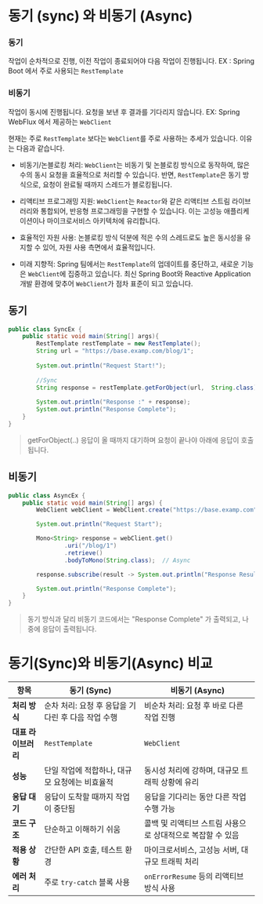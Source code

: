 # 동기 (sync) 와 비동기 (Async)

### 동기
작업이 순차적으로 진행, 이전 작업이 종료되어야 다음 작업이 진행됩니다. 
EX : Spring Boot 에서 주로 사용되는 `RestTemplate`

### 비동기
작업이 동시에 진행됩니다. 요청을 보낸 후 결과를 기다리지 않습니다.
EX: Spring WebFlux 에서 제공하는 `WebClient`

현재는 주로 `RestTemplate` 보다는 `WebClient`를 주로 사용하는 추세가 있습니다.
이유는 다음과 같습니다.

- 비동기/논블로킹 처리:
`WebClient`는 비동기 및 논블로킹 방식으로 동작하여, 많은 수의 동시 요청을 효율적으로 처리할 수 있습니다.
반면, `RestTemplate`은 동기 방식으로, 요청이 완료될 때까지 스레드가 블로킹됩니다.


- 리액티브 프로그래밍 지원:
`WebClient`는 `Reactor`와 같은 리액티브 스트림 라이브러리와 통합되어, 반응형 프로그래밍을 구현할 수 있습니다.
이는 고성능 애플리케이션이나 마이크로서비스 아키텍처에 유리합니다.


- 효율적인 자원 사용:
논블로킹 방식 덕분에 적은 수의 스레드로도 높은 동시성을 유지할 수 있어, 자원 사용 측면에서 효율적입니다.


- 미래 지향적:
Spring 팀에서는 `RestTemplate`의 업데이트를 중단하고, 새로운 기능은 `WebClient`에 집중하고 있습니다.
최신 Spring Boot와 Reactive Application 개발 환경에 맞추어 `WebClient`가 점차 표준이 되고 있습니다.

## 동기

``` java
public class SyncEx {
    public static void main(String[] args){
        RestTemplate restTemplate = new RestTemplate();
        String url = "https://base.examp.com/blog/1";
        
        System.out.println("Request Start!");
        
        //Sync
        String response = restTemplate.getForObject(url,  String.class);
        
        System.out.println("Response :" + response);
        System.out.println("Response Complete");
    }
}
```

> getForObject(..) 응답이 올 때까지 대기하며 요청이 끝나야 아래에 응답이 호출됩니다. 


## 비동기

```java
public class AsyncEx {
    public static void main(String[] args) {
        WebClient webClient = WebClient.create("https://base.examp.com");

        System.out.println("Request Start");

        Mono<String> response = webClient.get()
                .uri("/blog/1")
                .retrieve()
                .bodyToMono(String.class);  // Async

        response.subscribe(result -> System.out.println("Response Result: " + result));  // Async

        System.out.println("Response Complete");
    }
}
```

> 동기 방식과 달리 비동기 코드에서는 "Response Complete" 가 출력되고, 나중에 응답이 출력됩니다.

#  동기(Sync)와 비동기(Async) 비교

| **항목**         | **동기 (Sync)**                                  | **비동기 (Async)**                                |
|------------------|--------------------------------------------------|--------------------------------------------------|
| **처리 방식**    | 순차 처리: 요청 후 응답을 기다린 후 다음 작업 수행  | 비순차 처리: 요청 후 바로 다른 작업 진행           |
| **대표 라이브러리** | `RestTemplate`                                   | `WebClient`                                      |
| **성능**         | 단일 작업에 적합하나, 대규모 요청에는 비효율적        | 동시성 처리에 강하며, 대규모 트래픽 상황에 유리       |
| **응답 대기**    | 응답이 도착할 때까지 작업이 중단됨                  | 응답을 기다리는 동안 다른 작업 수행 가능           |
| **코드 구조**    | 단순하고 이해하기 쉬움                             | 콜백 및 리액티브 스트림 사용으로 상대적으로 복잡할 수 있음 |
| **적용 상황**    | 간단한 API 호출, 테스트 환경                       | 마이크로서비스, 고성능 서버, 대규모 트래픽 처리       |
| **에러 처리**    | 주로 `try-catch` 블록 사용                          | `onErrorResume` 등의 리액티브 방식 사용              |
